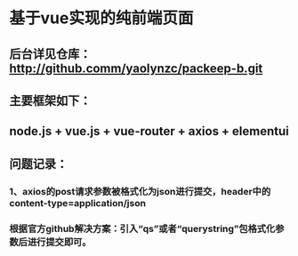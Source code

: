 # 基于vue实现的纯前端页面
## 后台详见仓库：http://github.comm/yaolynzc/packeep-b.git
## 主要框架如下：
## node.js + vue.js + vue-router + axios + elementui
## 问题记录：
### 1、axios的post请求参数被格式化为json进行提交，header中的content-type=application/json
### 根据官方github解决方案：引入“qs”或者“querystring”包格式化参数后进行提交即可。
